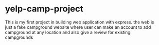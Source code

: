 # yelp-camp-project
This is my first project in building web application with express. the web is just a fake campground website where user can make an account to add campground at any location and also give a review for existing campgrounds
